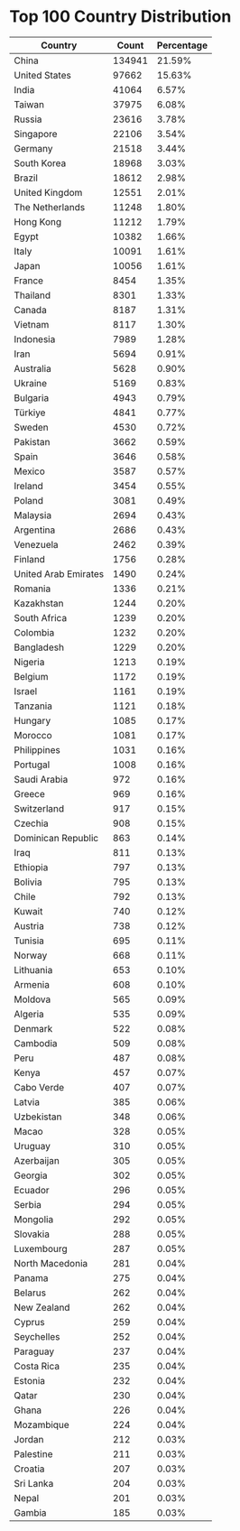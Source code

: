 # Top 100 Country Distribution
| Country | Count | Percentage |
|----|----|----|
| China | 134941 | 21.59% |
| United States | 97662 | 15.63% |
| India | 41064 | 6.57% |
| Taiwan | 37975 | 6.08% |
| Russia | 23616 | 3.78% |
| Singapore | 22106 | 3.54% |
| Germany | 21518 | 3.44% |
| South Korea | 18968 | 3.03% |
| Brazil | 18612 | 2.98% |
| United Kingdom | 12551 | 2.01% |
| The Netherlands | 11248 | 1.80% |
| Hong Kong | 11212 | 1.79% |
| Egypt | 10382 | 1.66% |
| Italy | 10091 | 1.61% |
| Japan | 10056 | 1.61% |
| France | 8454 | 1.35% |
| Thailand | 8301 | 1.33% |
| Canada | 8187 | 1.31% |
| Vietnam | 8117 | 1.30% |
| Indonesia | 7989 | 1.28% |
| Iran | 5694 | 0.91% |
| Australia | 5628 | 0.90% |
| Ukraine | 5169 | 0.83% |
| Bulgaria | 4943 | 0.79% |
| Türkiye | 4841 | 0.77% |
| Sweden | 4530 | 0.72% |
| Pakistan | 3662 | 0.59% |
| Spain | 3646 | 0.58% |
| Mexico | 3587 | 0.57% |
| Ireland | 3454 | 0.55% |
| Poland | 3081 | 0.49% |
| Malaysia | 2694 | 0.43% |
| Argentina | 2686 | 0.43% |
| Venezuela | 2462 | 0.39% |
| Finland | 1756 | 0.28% |
| United Arab Emirates | 1490 | 0.24% |
| Romania | 1336 | 0.21% |
| Kazakhstan | 1244 | 0.20% |
| South Africa | 1239 | 0.20% |
| Colombia | 1232 | 0.20% |
| Bangladesh | 1229 | 0.20% |
| Nigeria | 1213 | 0.19% |
| Belgium | 1172 | 0.19% |
| Israel | 1161 | 0.19% |
| Tanzania | 1121 | 0.18% |
| Hungary | 1085 | 0.17% |
| Morocco | 1081 | 0.17% |
| Philippines | 1031 | 0.16% |
| Portugal | 1008 | 0.16% |
| Saudi Arabia | 972 | 0.16% |
| Greece | 969 | 0.16% |
| Switzerland | 917 | 0.15% |
| Czechia | 908 | 0.15% |
| Dominican Republic | 863 | 0.14% |
| Iraq | 811 | 0.13% |
| Ethiopia | 797 | 0.13% |
| Bolivia | 795 | 0.13% |
| Chile | 792 | 0.13% |
| Kuwait | 740 | 0.12% |
| Austria | 738 | 0.12% |
| Tunisia | 695 | 0.11% |
| Norway | 668 | 0.11% |
| Lithuania | 653 | 0.10% |
| Armenia | 608 | 0.10% |
| Moldova | 565 | 0.09% |
| Algeria | 535 | 0.09% |
| Denmark | 522 | 0.08% |
| Cambodia | 509 | 0.08% |
| Peru | 487 | 0.08% |
| Kenya | 457 | 0.07% |
| Cabo Verde | 407 | 0.07% |
| Latvia | 385 | 0.06% |
| Uzbekistan | 348 | 0.06% |
| Macao | 328 | 0.05% |
| Uruguay | 310 | 0.05% |
| Azerbaijan | 305 | 0.05% |
| Georgia | 302 | 0.05% |
| Ecuador | 296 | 0.05% |
| Serbia | 294 | 0.05% |
| Mongolia | 292 | 0.05% |
| Slovakia | 288 | 0.05% |
| Luxembourg | 287 | 0.05% |
| North Macedonia | 281 | 0.04% |
| Panama | 275 | 0.04% |
| Belarus | 262 | 0.04% |
| New Zealand | 262 | 0.04% |
| Cyprus | 259 | 0.04% |
| Seychelles | 252 | 0.04% |
| Paraguay | 237 | 0.04% |
| Costa Rica | 235 | 0.04% |
| Estonia | 232 | 0.04% |
| Qatar | 230 | 0.04% |
| Ghana | 226 | 0.04% |
| Mozambique | 224 | 0.04% |
| Jordan | 212 | 0.03% |
| Palestine | 211 | 0.03% |
| Croatia | 207 | 0.03% |
| Sri Lanka | 204 | 0.03% |
| Nepal | 201 | 0.03% |
| Gambia | 185 | 0.03% |

